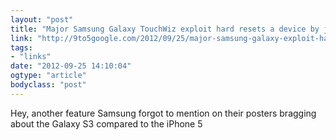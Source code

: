 ```yaml
---
layout: "post"
title: "Major Samsung Galaxy TouchWiz exploit hard resets a device by just visiting a website"
link: "http://9to5google.com/2012/09/25/major-samsung-galaxy-exploit-hard-resets-a-device-by-just-visiting-a-website/"
tags: 
- "links"
date: "2012-09-25 14:10:04"
ogtype: "article"
bodyclass: "post"
---
```


Hey, another feature Samsung forgot to mention on their posters bragging about the Galaxy S3 compared to the iPhone 5